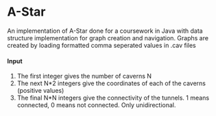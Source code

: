 # A-Star
An implementation of A-Star done for a coursework in Java with data structure implementation for graph creation and navigation.
Graphs are created by loading formatted comma seperated values in .cav files

#### Input 

1. The first integer gives the number of caverns N
2. The next N*2 integers give the coordinates of each of the caverns (positive values)
3. The final N*N integers give the connectivity of the tunnels. 1 means connected, 0 means not connected. Only unidirectional.
